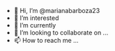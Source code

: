 - 👋 Hi, I’m @marianabarboza23
- 👀 I’m interested
- 🌱 I’m currently  
- 💞️ I’m looking to collaborate on ...
- 📫 How to reach me ...

<!---
marianabarboza23/marianabarboza23 is a ✨ special ✨ repository because its `README.md` (this file) appears on your GitHub profile.
You can click the Preview link to take a look at your changes.
--->
